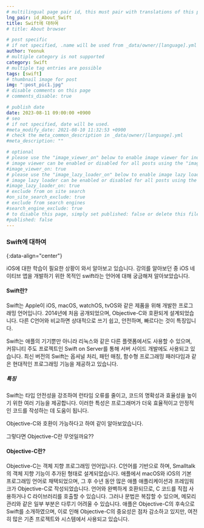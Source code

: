```yaml
---
# multilingual page pair id, this must pair with translations of this page. (This name must be unique)
lng_pair: id_About_Swift
title: Swift에 대하여
# title: About browser

# post specific
# if not specified, .name will be used from _data/owner/[language].yml
author: Yeonuk
# multiple category is not supported
category: Swift
# multiple tag entries are possible
tags: [swift]
# thumbnail image for post
img: ":post_pic1.jpg"
# disable comments on this page
# comments_disable: true

# publish date
date: 2023-08-11 09:00:00 +0900
# seo
# if not specified, date will be used.
#meta_modify_date: 2021-08-10 11:32:53 +0900
# check the meta_common_description in _data/owner/[language].yml
#meta_description: ""

# optional
# please use the "image_viewer_on" below to enable image viewer for individual pages or posts (_posts/ or [language]/_posts folders).
# image viewer can be enabled or disabled for all posts using the "image_viewer_posts: true" setting in _data/conf/main.yml.
#image_viewer_on: true
# please use the "image_lazy_loader_on" below to enable image lazy loader for individual pages or posts (_posts/ or [language]/_posts folders).
# image lazy loader can be enabled or disabled for all posts using the "image_lazy_loader_posts: true" setting in _data/conf/main.yml.
#image_lazy_loader_on: true
# exclude from on site search
#on_site_search_exclude: true
# exclude from search engines
#search_engine_exclude: true
# to disable this page, simply set published: false or delete this file
#published: false
---
```


<!-- outline-start -->

### Swift에 대하여

{:data-align="center"}

<!-- outline-end -->

iOS에 대한 학습이 필요한 상황이 와서 알아보고 있습니다.
강의를 알아보던 중 iOS 네이티브 앱을 개발하기 위한 목적인 swift라는 언어에 대해 궁금해져 알아보았습니다.

#### Swift란?

Swift는 Apple이 iOS, macOS, watchOS, tvOS와 같은 제품을 위해 개발한 프로그래밍 언어입니다. 2014년에 처음 공개되었으며, Objective-C와 호환되게 설계되었습니다. 다른 C언어와 비교하면 상대적으로 쓰기 쉽고, 안전하며, 빠르다는 것이 특징입니다.

Swift는 애플의 기기뿐만 아니라 리눅스와 같은 다른 플랫폼에서도 사용할 수 있으며, 커뮤니티 주도 프로젝트인 Swift on Server를 통해 서버 사이드 개발에도 사용되고 있습니다. 최신 버전의 Swift는 옵셔널 처리, 패턴 매칭, 함수형 프로그래밍 패러다임과 같은 현대적인 프로그래밍 기능을 제공하고 있습니다.

##### 특징

Swift는 타입 안전성을 강조하여 런타임 오류를 줄이고, 코드의 명확성과 효율성을 높이기 위한 여러 기능을 제공합니다. 이러한 특성은 프로그래머가 더욱 효율적이고 안정적인 코드를 작성하는 데 도움이 됩니다.

Objective-C와 호환이 가능하다고 하여 같이 알아보았습니다.

그렇다면 Objective-C란 무엇일까요??

#### Objective-C란?

Objective-C는 객체 지향 프로그래밍 언어입니다. C언어를 기반으로 하며, Smalltalk의 객체 지향 기능이 추가된 형태로 설계되었습니다.
애플에서 macOS와 iOS의 기본 프로그래밍 언어로 채택되었으며, 그 후 수년 동안 많은 애플 애플리케이션과 프레임워크가 Objective-C로 작성되었습니다.
언어와 완벽하게 호환되므로, C 코드를 직접 사용하거나 C 라이브러리를 호출할 수 있습니다. 그러나 문법은 복잡할 수 있으며, 메모리 관리와 같은 일부 부분은 다루기 어려울 수 있습니다.
애플은 Objective-C의 후속으로 Swift를 소개하였으며, 이로 인해 Objective-C의 중요성은 점차 감소하고 있지만, 여전히 많은 기존 프로젝트와 시스템에서 사용되고 있습니다.

